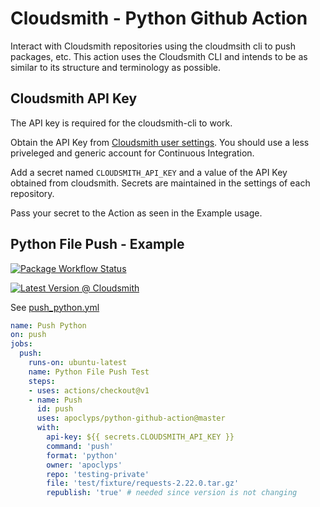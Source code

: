 # Cloudsmith - Python Github Action

Interact with Cloudsmith repositories using the cloudmsith cli to push packages, etc. This action uses the Cloudsmith CLI and intends to be as similar to its structure and terminology as possible.  

## Cloudsmith API Key

The API key is required for the cloudsmith-cli to work.  

Obtain the API Key from [Cloudsmith user settings](https://cloudsmith.io/user/settings/api/). You should use a less priveleged and generic account for Continuous Integration.

Add a secret named `CLOUDSMITH_API_KEY` and a value of the API Key obtained from cloudsmith.  Secrets are maintained in the settings of each repository.

Pass your secret to the Action as seen in the Example usage.

## Python File Push - Example

[
![Package Workflow Status](https://github.com/apoclyps/python-github-action/workflows/Push%20Python/badge.svg)](https://github.com/apoclyps/python-github-action/actions?query=workflow%3A%22Push+Python%22)

[![Latest Version @ Cloudsmith](https://api-prd.cloudsmith.io/badges/version/apoclyps/testing-private/python/requests/latest/xf=sdist;xn=requests/?render=true&badge_token=gAAAAABeKMwXuMMxwGYNSZnobhHdAtOW9-twTlWw8yfcUUU1XVNmMFLNX3PdBPCKoiUOwYYPRrH76nMQLDY5APvg974YlniVCJOqg11XUq0Vwjbd9mGv-UQ%3D)](https://cloudsmith.io/~apoclyps/repos/testing-private/packages/detail/python/requests/latest/xf=sdist;xn=requests/)

See [push_python.yml](.github/workflows/push_python.yml)

```yml
name: Push Python
on: push
jobs:
  push:
    runs-on: ubuntu-latest
    name: Python File Push Test
    steps:
    - uses: actions/checkout@v1
    - name: Push
      id: push
      uses: apoclyps/python-github-action@master
      with:
        api-key: ${{ secrets.CLOUDSMITH_API_KEY }}
        command: 'push'
        format: 'python'
        owner: 'apoclyps'
        repo: 'testing-private'
        file: 'test/fixture/requests-2.22.0.tar.gz'
        republish: 'true' # needed since version is not changing
```
